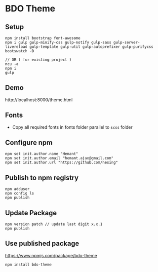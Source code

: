 # BDO Theme

## Setup

```
npm install bootstrap font-awesome
npm i gulp gulp-minify-css gulp-notify gulp-sass gulp-server-livereload gulp-template gulp-util gulp-autoprefixer gulp-purifycss bootswatch -D

// OR ( for existing project )
ncu -a 
npm i
gulp
```

## Demo

http://localhost:8000/theme.html


## Fonts
- Copy all required fonts in fonts folder parallel to `scss` folder

## Configure npm

```
npm set init.author.name "Hemant"
npm set init.author.email "hemant.ajax@gmail.com"
npm set init.author.url "https://github.com/hesing"
```

## Publish to npm registry

```
npm adduser
npm config ls
npm publish
```

## Update Package

```
npm version patch // update last digit x.x.1
npm publish
```

## Use published package

https://www.npmjs.com/package/bdo-theme

```
npm install bdo-theme 
```
